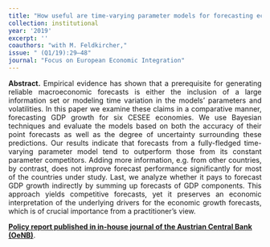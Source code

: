 ```yaml
---
title: "How useful are time-varying parameter models for forecasting economic growth in CESEE? [doi](https://www.oenb.at/dam/jcr:6fd9dc73-4f02-4a88-9556-17518d08aa96/feei_Q1_2019.pdf#page=29)"
collection: institutional
year: '2019' 
excerpt: ''
coauthors: "with M. Feldkircher,"
issue: " (Q1/19):29–48"
journal: "Focus on European Economic Integration"
---
```

<p align="justify"> <b>Abstract.</b> Empirical evidence has shown that a prerequisite for generating reliable macroeconomic forecasts is either the inclusion of a large information set or modeling time variation in the models’
parameters and volatilities. In this paper we examine these claims in a comparative manner, forecasting GDP growth for six CESEE economies. We use Bayesian techniques and evaluate the models based on both the accuracy of their point forecasts as well as the degree of uncertainty surrounding these predictions. Our results indicate that forecasts from a fully-fledged time-varying parameter model tend to outperform those from its constant parameter competitors. Adding more information, e.g. from other countries, by contrast, does not improve forecast performance significantly for most of the countries under study. Last, we analyze whether it pays to forecast GDP growth indirectly by summing up forecasts of GDP components. This approach yields competitive forecasts, yet it preserves an economic interpretation of the underlying drivers for the economic growth forecasts, which is of crucial importance from a practitioner’s view.
</p>

[**Policy report published in in-house journal of the Austrian Central Bank (OeNB)**](https://www.oenb.at/dam/jcr:6fd9dc73-4f02-4a88-9556-17518d08aa96/feei_Q1_2019.pdf#page=29).



